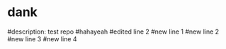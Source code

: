 # dank
#description: test repo
#hahayeah
#edited line 2
#new line 1
#new line 2
#new line 3
#new line 4
